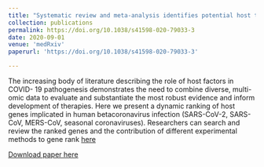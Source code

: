 ```yaml
---
title: "Systematic review and meta-analysis identifies potential host therapeutic targets in COVID-19."
collection: publications
permalink: https://doi.org/10.1038/s41598-020-79033-3
date: 2020-09-01
venue: 'medRxiv'
paperurl: 'https://doi.org/10.1038/s41598-020-79033-3'

---
```

The increasing body of literature describing the role of host factors in COVID- 19 pathogenesis demonstrates the need to combine diverse, multi-omic data to evaluate and substantiate the most robust evidence and inform development of therapies. Here we present a dynamic ranking of host genes implicated in human betacoronavirus infection (SARS-CoV-2, SARS-CoV, MERS-CoV, seasonal coronaviruses). Researchers can search and review the ranked genes and the contribution of different experimental methods to gene rank [here](https://baillielab.net/maic/covid19)

[Download paper here](https://doi.org/10.1038/s41598-020-79033-3)
